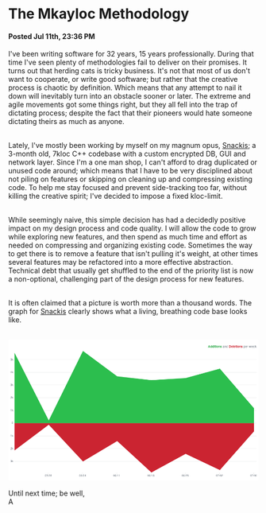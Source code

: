 # The Mkayloc Methodology
#### Posted Jul 11th, 23:36 PM

I've been writing software for 32 years, 15 years professionally. During that time I've seen plenty of methodologies fail to deliver on their promises. It turns out that herding cats is tricky business. It's not that most of us don't want to cooperate, or write good software; but rather that the creative process is chaotic by definition. Which means that any attempt to nail it down will inevitably turn into an obstacle sooner or later. The extreme and agile movements got some things right, but they all fell into the trap of dictating process; despite the fact that their pioneers would hate someone dictating theirs as much as anyone.<br/><br/>

Lately, I've mostly been working by myself on my magnum opus, [Snackis](https://github.com/andreas-gone-wild/snackis); a 3-month old, 7kloc C++ codebase with a custom encrypted DB, GUI and network layer. Since I'm a one man shop, I can't afford to drag duplicated or unused code around; which means that I have to be very disciplined about not piling on features or skipping on cleaning up and compressing existing code. To help me stay focused and prevent side-tracking too far, without killing the creative spirit; I've decided to impose a fixed kloc-limit.<br/><br/>

While seemingly naive, this simple decision has had a decidedly positive impact on my design process and code quality. I will allow the code to grow while exploring new features, and then spend as much time and effort as needed on compressing and organizing existing code. Sometimes the way to get there is to remove a feature that isn't pulling it's weight, at other times several features may be refactored into a more effective abstraction. Technical debt that usually get shuffled to the end of the priority list is now a non-optional, challenging part of the design process for new features.<br/><br/>

It is often claimed that a picture is worth more than a thousand words. The graph for [Snackis](https://github.com/andreas-gone-wild/snackis) clearly shows what a living, breathing code base looks like.<br/><br/>

![graph](images/mkayloc.png?raw=true)

Until next time; be well,<br/>
A